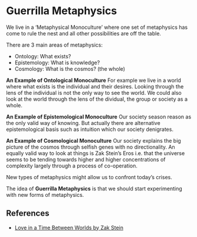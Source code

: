 # Guerrilla Metaphysics

We live in a ‘Metaphysical Monoculture’ where one set of metaphysics has come to rule the nest and all other possibilities are off the table.

There are 3 main areas of metaphysics:
+ Ontology: What exists?
+ Epistemology: What is knowledge?
+ Cosmology: What is the cosmos? (the whole)

**An Example of Ontological Monoculture**
For example we live in a world where what exists is the individual and their desires.  Looking through the lens of the individual is not the only way to see the world. We could also look at the world through the lens of the dividual, the group or society as a whole. 

**An Example of Epistemological Monoculture**
Our society season reason as the only valid way of knowing. But actually there are alternative epistemological basis such as intuition which our society denigrates.

**An Example of Cosmological Monoculture**
Our society explains the big picture of the cosmos through selfish genes with no directionality. An equally valid way to look at things is Zak Stein’s Eros i.e. that the universe seems to be tending towards higher and higher concentrations of complexity largely through a process of co-operation.

New types of metaphysics might allow us to confront today’s crises.

The idea of **Guerrilla Metaphysics** is that we should start experimenting with new forms of metaphysics.

## References
* [Love in a Time Between Worlds by Zak Stein][1]

[1]:	http://www.zakstein.org/wp-content/uploads/2018/09/Stein_IR_EROS_Pub.pdf